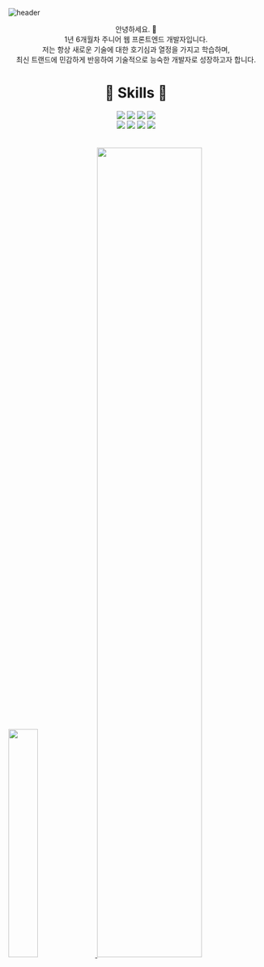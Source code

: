 ![header](https://capsule-render.vercel.app/api?type=waving&height=220&color=E3AFE1&text=%20SOYEON%20JO&reversal=false&textBg=false&fontColor=ffffff)

<div align=center>
  
안녕하세요. 👋 <br />
1년 6개월차 주니어 웹 프론트엔드 개발자입니다.<br />
저는 항상 새로운 기술에 대한 호기심과 열정을 가지고 학습하며, <br />
최신 트랜드에 민감하게 반응하여 기술적으로 능숙한 개발자로 성장하고자 합니다.<br />
</div>
<div>

  <div align="center">
    
# 🚀 Skills 🚀
<img src="https://img.shields.io/badge/html5-%23E34F26.svg?&style=for-the-badge&logo=html5&logoColor=white" />
<img src="https://img.shields.io/badge/css3-%231572B6.svg?&style=for-the-badge&logo=css3&logoColor=white" />
<img src="https://img.shields.io/badge/jquery-%230769AD.svg?&style=for-the-badge&logo=jquery&logoColor=white" />
<img src="https://img.shields.io/badge/javascript-%23F7DF1E.svg?&style=for-the-badge&logo=javascript&logoColor=black" />
<br />
<img src="https://img.shields.io/badge/react-%2361DAFB.svg?&style=for-the-badge&logo=react&logoColor=black" />
<img src="https://img.shields.io/badge/styled--components-%23DB7093.svg?&style=for-the-badge&logo=styled-components&logoColor=white" />
<img src="https://img.shields.io/badge/tailwind%20css-%2338B2AC.svg?&style=for-the-badge&logo=tailwind%20css&logoColor=white" />
<img src="https://img.shields.io/badge/git-%23F05032.svg?&style=for-the-badge&logo=git&logoColor=white" />
</div>


</div>
<br />
<br />




  <a href="s">
<img src="https://github-readme-stats.vercel.app/api/top-langs/?username=josoyean&layout=compact&theme=radical" width=34% />
</a>
<a href="s">
 <img src="https://github-readme-activity-graph.vercel.app/graph?username=josoyean&theme=react-dark&bg_color=000000&hide_border=true&line=ffffff&color=ffffff" width=64% hight=200 />
</a>



